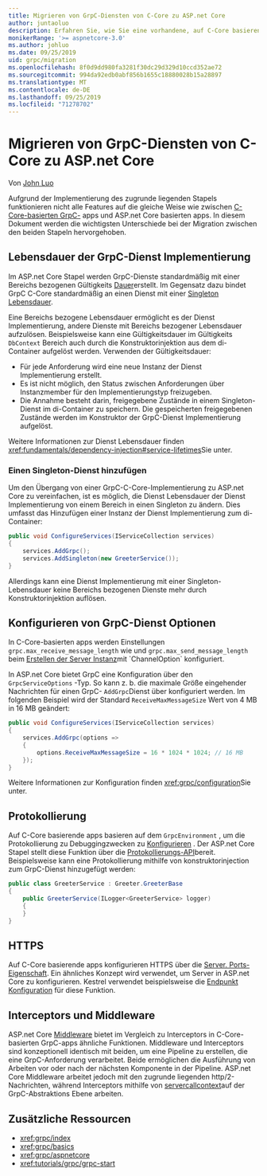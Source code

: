 ```yaml
---
title: Migrieren von GrpC-Diensten von C-Core zu ASP.net Core
author: juntaoluo
description: Erfahren Sie, wie Sie eine vorhandene, auf C-Core basierende GrpC-App verschieben, die auf ASP.net Core Stapel ausgeführt wird.
monikerRange: '>= aspnetcore-3.0'
ms.author: johluo
ms.date: 09/25/2019
uid: grpc/migration
ms.openlocfilehash: 8f0d9dd980fa3281f30dc29d329d10ccd352ae72
ms.sourcegitcommit: 994da92edb0abf856b1655c18880028b15a28897
ms.translationtype: MT
ms.contentlocale: de-DE
ms.lasthandoff: 09/25/2019
ms.locfileid: "71278702"
---
```

# <a name="migrating-grpc-services-from-c-core-to-aspnet-core"></a>Migrieren von GrpC-Diensten von C-Core zu ASP.net Core

Von [John Luo](https://github.com/juntaoluo)

Aufgrund der Implementierung des zugrunde liegenden Stapels funktionieren nicht alle Features auf die gleiche Weise wie zwischen [C-Core-basierten GrpC-](https://grpc.io/blog/grpc-stacks) apps und ASP.net Core basierten apps. In diesem Dokument werden die wichtigsten Unterschiede bei der Migration zwischen den beiden Stapeln hervorgehoben.

## <a name="grpc-service-implementation-lifetime"></a>Lebensdauer der GrpC-Dienst Implementierung

Im ASP.net Core Stapel werden GrpC-Dienste standardmäßig mit einer Bereichs bezogenen Gültigkeits [Dauer](xref:fundamentals/dependency-injection#service-lifetimes)erstellt. Im Gegensatz dazu bindet GrpC C-Core standardmäßig an einen Dienst mit einer [Singleton Lebensdauer](xref:fundamentals/dependency-injection#service-lifetimes).

Eine Bereichs bezogene Lebensdauer ermöglicht es der Dienst Implementierung, andere Dienste mit Bereichs bezogener Lebensdauer aufzulösen. Beispielsweise kann eine Gültigkeitsdauer im Gültigkeits `DbContext` Bereich auch durch die Konstruktorinjektion aus dem di-Container aufgelöst werden. Verwenden der Gültigkeitsdauer:

* Für jede Anforderung wird eine neue Instanz der Dienst Implementierung erstellt.
* Es ist nicht möglich, den Status zwischen Anforderungen über Instanzmember für den Implementierungstyp freizugeben.
* Die Annahme besteht darin, freigegebene Zustände in einem Singleton-Dienst im di-Container zu speichern. Die gespeicherten freigegebenen Zustände werden im Konstruktor der GrpC-Dienst Implementierung aufgelöst.

Weitere Informationen zur Dienst Lebensdauer finden <xref:fundamentals/dependency-injection#service-lifetimes>Sie unter.

### <a name="add-a-singleton-service"></a>Einen Singleton-Dienst hinzufügen

Um den Übergang von einer GrpC-C-Core-Implementierung zu ASP.net Core zu vereinfachen, ist es möglich, die Dienst Lebensdauer der Dienst Implementierung von einem Bereich in einen Singleton zu ändern. Dies umfasst das Hinzufügen einer Instanz der Dienst Implementierung zum di-Container:

```csharp
public void ConfigureServices(IServiceCollection services)
{
    services.AddGrpc();
    services.AddSingleton(new GreeterService());
}
```

Allerdings kann eine Dienst Implementierung mit einer Singleton-Lebensdauer keine Bereichs bezogenen Dienste mehr durch Konstruktorinjektion auflösen.

## <a name="configure-grpc-services-options"></a>Konfigurieren von GrpC-Dienst Optionen

In C-Core-basierten apps werden Einstellungen `grpc.max_receive_message_length` wie und `grpc.max_send_message_length` beim [Erstellen der Server Instanz](https://grpc.io/grpc/csharp/api/Grpc.Core.Server.html#Grpc_Core_Server__ctor_System_Collections_Generic_IEnumerable_Grpc_Core_ChannelOption__)mit `ChannelOption` konfiguriert.

In ASP.net Core bietet GrpC eine Konfiguration über den `GrpcServiceOptions` -Typ. So kann z. b. die maximale Größe eingehender Nachrichten für einen GrpC- `AddGrpc`Dienst über konfiguriert werden. Im folgenden Beispiel wird der Standard `ReceiveMaxMessageSize` Wert von 4 MB in 16 MB geändert:

```csharp
public void ConfigureServices(IServiceCollection services)
{
    services.AddGrpc(options =>
    {
        options.ReceiveMaxMessageSize = 16 * 1024 * 1024; // 16 MB
    });
}
```

Weitere Informationen zur Konfiguration finden <xref:grpc/configuration>Sie unter.

## <a name="logging"></a>Protokollierung

Auf C-Core basierende apps basieren auf dem `GrpcEnvironment` , um die Protokollierung zu Debuggingzwecken zu [Konfigurieren](https://grpc.io/grpc/csharp/api/Grpc.Core.GrpcEnvironment.html?q=size#Grpc_Core_GrpcEnvironment_SetLogger_Grpc_Core_Logging_ILogger_) . Der ASP.net Core Stapel stellt diese Funktion über die [Protokollierungs-API](xref:fundamentals/logging/index)bereit. Beispielsweise kann eine Protokollierung mithilfe von konstruktorinjection zum GrpC-Dienst hinzugefügt werden:

```csharp
public class GreeterService : Greeter.GreeterBase
{
    public GreeterService(ILogger<GreeterService> logger)
    {
    }
}
```

## <a name="https"></a>HTTPS

Auf C-Core basierende apps konfigurieren HTTPS über die [Server. Ports-Eigenschaft](https://grpc.io/grpc/csharp/api/Grpc.Core.Server.html#Grpc_Core_Server_Ports). Ein ähnliches Konzept wird verwendet, um Server in ASP.net Core zu konfigurieren. Kestrel verwendet beispielsweise die [Endpunkt Konfiguration](xref:fundamentals/servers/kestrel#endpoint-configuration) für diese Funktion.

## <a name="interceptors-and-middleware"></a>Interceptors und Middleware

ASP.net Core [Middleware](xref:fundamentals/middleware/index) bietet im Vergleich zu Interceptors in C-Core-basierten GrpC-apps ähnliche Funktionen. Middleware und Interceptors sind konzeptionell identisch mit beiden, um eine Pipeline zu erstellen, die eine GrpC-Anforderung verarbeitet. Beide ermöglichen die Ausführung von Arbeiten vor oder nach der nächsten Komponente in der Pipeline. ASP.net Core Middleware arbeitet jedoch mit den zugrunde liegenden http/2-Nachrichten, während Interceptors mithilfe von [servercallcontext](https://grpc.io/grpc/csharp/api/Grpc.Core.ServerCallContext.html)auf der GrpC-Abstraktions Ebene arbeiten.

## <a name="additional-resources"></a>Zusätzliche Ressourcen

* <xref:grpc/index>
* <xref:grpc/basics>
* <xref:grpc/aspnetcore>
* <xref:tutorials/grpc/grpc-start>
